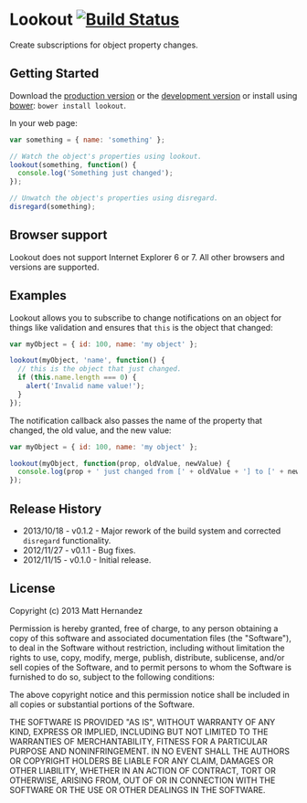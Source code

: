 # Lookout [![Build Status](https://secure.travis-ci.org/fiveisprime/lookout.png?branch=master)](https://travis-ci.org/fiveisprime/lookout)

Create subscriptions for object property changes.

## Getting Started
Download the [production version][min] or the [development version][max] or
install using [bower](http://bower.io): `bower install lookout`.

[min]: https://raw.github.com/fiveisprime/lookout/master/src/lookout.min.js
[max]: https://raw.github.com/fiveisprime/lookout/master/src/lookout.js

In your web page:

```js
var something = { name: 'something' };

// Watch the object's properties using lookout.
lookout(something, function() {
  console.log('Something just changed');
});

// Unwatch the object's properties using disregard.
disregard(something);
```

## Browser support

Lookout does not support Internet Explorer 6 or 7. All other browsers and
versions are supported.

## Examples
Lookout allows you to subscribe to change notifications on an object for things
like validation and ensures that `this` is the object that changed:

```js
var myObject = { id: 100, name: 'my object' };

lookout(myObject, 'name', function() {
  // this is the object that just changed.
  if (this.name.length === 0) {
    alert('Invalid name value!');
  }
});
```

The notification callback also passes the name of the property that changed,
the old value, and the new value:

```js
var myObject = { id: 100, name: 'my object' };

lookout(myObject, function(prop, oldValue, newValue) {
  console.log(prop + ' just changed from [' + oldValue + '] to [' + newValue + ']');
});
```

## Release History
* 2013/10/18 - v0.1.2 - Major rework of the build system and corrected `disregard` functionality.
* 2012/11/27 - v0.1.1 - Bug fixes.
* 2012/11/15 - v0.1.0 - Initial release.

## License
Copyright (c) 2013 Matt Hernandez

Permission is hereby granted, free of charge, to any person
obtaining a copy of this software and associated documentation
files (the "Software"), to deal in the Software without
restriction, including without limitation the rights to use,
copy, modify, merge, publish, distribute, sublicense, and/or sell
copies of the Software, and to permit persons to whom the
Software is furnished to do so, subject to the following
conditions:

The above copyright notice and this permission notice shall be
included in all copies or substantial portions of the Software.

THE SOFTWARE IS PROVIDED "AS IS", WITHOUT WARRANTY OF ANY KIND,
EXPRESS OR IMPLIED, INCLUDING BUT NOT LIMITED TO THE WARRANTIES
OF MERCHANTABILITY, FITNESS FOR A PARTICULAR PURPOSE AND
NONINFRINGEMENT. IN NO EVENT SHALL THE AUTHORS OR COPYRIGHT
HOLDERS BE LIABLE FOR ANY CLAIM, DAMAGES OR OTHER LIABILITY,
WHETHER IN AN ACTION OF CONTRACT, TORT OR OTHERWISE, ARISING
FROM, OUT OF OR IN CONNECTION WITH THE SOFTWARE OR THE USE OR
OTHER DEALINGS IN THE SOFTWARE.
